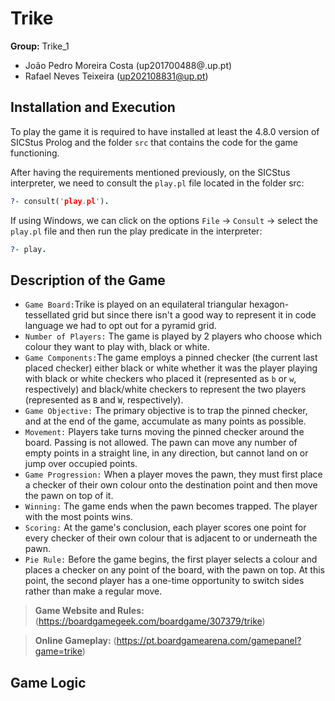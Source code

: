 # Trike

**Group:** Trike_1

- João Pedro Moreira Costa (up201700488@.up.pt)
- Rafael Neves Teixeira (up202108831@up.pt)

## Installation and Execution
To play the game it is required to have installed at least the 4.8.0 version of SICStus Prolog and the folder `src` that contains the code for the game functioning.

After having the requirements mentioned previously, on the SICStus interpreter, we need to consult the `play.pl` file located in the folder src:

```prolog
?- consult('play.pl').
```
If using Windows, we can click on the options `File` -> `Consult` -> select the `play.pl` file and then run the play predicate in the interpreter:

```prolog
?- play.
```


## Description of the Game

-  `Game Board:`Trike is played on an equilateral triangular hexagon-tessellated grid but since there isn't a good way to represent it in code language we had to opt out for a pyramid grid.
- `Number of Players:` The game is played by 2 players who choose which colour they want to play with, black or white.
- `Game Components:`The game employs a pinned checker (the current last placed checker) either black or white whether it was the player playing with black or white checkers who placed it (represented as `b` or `w`, respectively) and black/white checkers to represent the two players (represented as `B` and `W`, respectively).
- `Game Objective:` The primary objective is to trap the pinned checker, and at the end of the game, accumulate as many points as possible.
- `Movement:` Players take turns moving the pinned checker around the board. Passing is not allowed. The pawn can move any number of empty points in a straight line, in any direction, but cannot land on or jump over occupied points.
- `Game Progression:` When a player moves the pawn, they must first place a checker of their own colour onto the destination point and then move the pawn on top of it.
- `Winning:` The game ends when the pawn becomes trapped. The player with the most points wins.
- `Scoring:` At the game's conclusion, each player scores one point for every checker of their own colour that is adjacent to or underneath the pawn.
- `Pie Rule:` Before the game begins, the first player selects a colour and places a checker on any point of the board, with the pawn on top. At this point, the second player has a one-time opportunity to switch sides rather than make a regular move.

> **Game Website and Rules:** (https://boardgamegeek.com/boardgame/307379/trike)

> **Online Gameplay:** (https://pt.boardgamearena.com/gamepanel?game=trike)



## Game Logic
